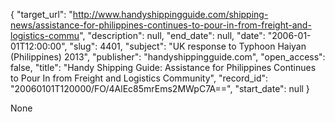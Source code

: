 {
  "target_url": "http://www.handyshippingguide.com/shipping-news/assistance-for-philippines-continues-to-pour-in-from-freight-and-logistics-commu", 
  "description": null, 
  "end_date": null, 
  "date": "2006-01-01T12:00:00", 
  "slug": 4401, 
  "subject": "UK response to Typhoon Haiyan (Philippines) 2013", 
  "publisher": "handyshippingguide.com", 
  "open_access": false, 
  "title": "Handy Shipping Guide: Assistance for Philippines Continues to Pour In from Freight and Logistics Community", 
  "record_id": "20060101T120000/FO/4AlEc85mrEms2MWpC7A==", 
  "start_date": null
}

None